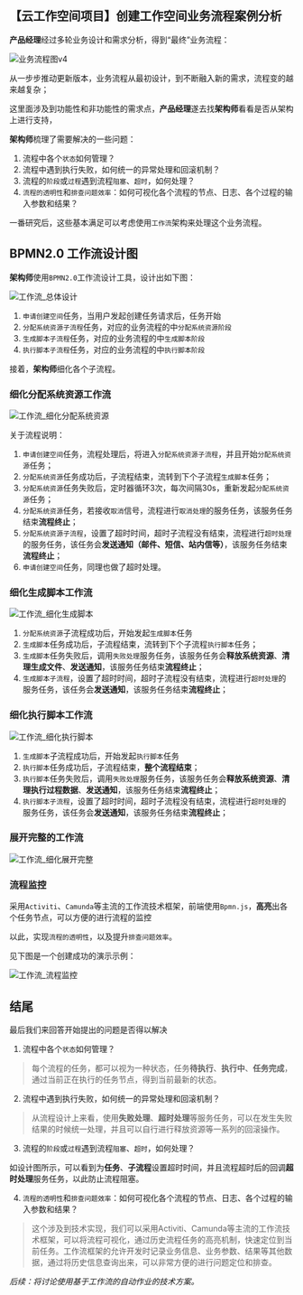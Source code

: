 ## 【云工作空间项目】创建工作空间业务流程案例分析

**产品经理**经过多轮业务设计和需求分析，得到“最终”业务流程：

![业务流程图v4](./_media/业务流程图_v4.png ":size=800")

从一步步推动更新版本，业务流程从最初设计，到不断融入新的需求，流程变的越来越复杂；

这里面涉及到功能性和非功能性的需求点，**产品经理**遂去找**架构师**看看是否从架构上进行支持，

**架构师**梳理了需要解决的一些问题：

1. 流程中各个`状态`如何管理？
2. 流程中遇到执行失败，如何统一的异常处理和回滚机制？
3. 流程的`阶段`或`过程`遇到流程`阻塞`、`超时`，如何处理？
4. `流程的透明性`和`排查问题效率`：如何可视化各个流程的节点、日志、各个过程的输入参数和结果？

一番研究后，这些基本满足可以考虑使用`工作流`架构来处理这个业务流程。

## BPMN2.0 工作流设计图


**架构师**使用`BPMN2.0`工作流设计工具，设计出如下图：

![工作流_总体设计](./_media/工作流_总体设计.png )

1. `申请创建空间`任务，当用户发起创建任务请求后，任务开始
2. `分配系统资源子流程`任务，对应的业务流程的中`分配系统资源阶段`
3. `生成脚本子流程`任务，对应的业务流程的中`生成脚本阶段`
4. `执行脚本子流程`任务，对应的业务流程的中`执行脚本阶段`

接着，**架构师**细化各个子流程。

### 细化分配系统资源工作流

![工作流_细化分配系统资源](./_media/工作流_细化分配系统资源.png ':size=800')

关于流程说明：

1. `申请创建空间`任务，流程处理后，将进入`分配系统资源子流程`，并且开始`分配系统资源`任务；
2. `分配系统资源`任务成功后，子流程结束，流转到下个子流程`生成脚本`任务；
3. `分配系统资源`任务失败后，定时器循环3次，每次间隔30s，重新发起`分配系统资源`任务；
4. `分配系统资源`任务，若接收`取消`信号，流程进行`取消处理`的服务任务，该服务任务结束**流程终止**；
5. `分配系统资源子流程`，设置了超时时间，超时子流程没有结束，流程进行`超时处理`的服务任务，该任务会**发送通知（邮件、短信、站内信等）**，该服务任务结束**流程终止**；
6. `申请创建空间`任务，同理也做了超时处理。

### 细化生成脚本工作流

![工作流_细化生成脚本](./_media/工作流_细化生成脚本.png ':size=800')

1. `分配系统资源`子流程成功后，开始发起`生成脚本`任务
2. `生成脚本`任务成功后，子流程结束，流转到下个子流程`执行脚本`任务；
3. `生成脚本`任务失败后，调用`失败处理`服务任务，该服务任务会**释放系统资源**、**清理生成文件**、**发送通知**，该服务任务结束**流程终止**；
4. `生成脚本子流程`，设置了超时时间，超时子流程没有结束，流程进行`超时处理`的服务任务，该任务会**发送通知**，该服务任务结束**流程终止**；


### 细化执行脚本工作流

![工作流_细化执行脚本](./_media/工作流_细化执行脚本.png ':size=800')

1. `生成脚本`子流程成功后，开始发起`执行脚本`任务
2. `执行脚本`任务成功后，子流程结束，**整个流程结束**；
3. `执行脚本`任务失败后，调用`失败处理`服务任务，该服务任务会**释放系统资源**、**清理执行过程数据**、**发送通知**，该服务任务结束**流程终止**；
4. `执行脚本子流程`，设置了超时时间，超时子流程没有结束，流程进行`超时处理`的服务任务，该任务会**发送通知**，该服务任务结束**流程终止**；

### 展开完整的工作流

![工作流_细化展开完整](./_media/工作流_细化展开完整.png ':size=1200')


### 流程监控

采用`Activiti`、`Camunda`等主流的工作流技术框架，前端使用`Bpmn.js`，**高亮**出各个任务节点，可以方便的进行流程的监控

以此，实现`流程的透明性`，以及提升`排查问题效率`。

见下图是一个创建成功的演示示例：

![工作流_流程监控](./_media/工作流_流程监控.png ':size=1200')

## 结尾

最后我们来回答开始提出的问题是否得以解决

1. 流程中各个`状态`如何管理？

> 每个流程的任务，都可以视为一种状态，任务**待执行**、**执行中**、**任务完成**，通过当前正在执行的任务节点，得到当前最新的状态。

2. 流程中遇到执行失败，如何统一的异常处理和回滚机制？

> 从流程设计上来看，使用**失败处理**、**超时处理**等服务任务，可以在发生失败结果的时候统一处理，并且可以自行进行释放资源等一系列的回滚操作。

3. 流程的`阶段`或`过程`遇到流程`阻塞`、`超时`，如何处理？

如设计图所示，可以看到为**任务**、**子流程**设置超时时间，并且流程超时后的回调**超时处理**服务任务，以此防止流程阻塞。

4. `流程的透明性`和`排查问题效率`：如何可视化各个流程的节点、日志、各个过程的输入参数和结果？

> 这个涉及到技术实现，我们可以采用Activiti、Camunda等主流的工作流技术框架，可以将流程可视化，通过历史流程任务的高亮机制，快速定位到当前任务。工作流框架的允许开发时记录业务信息、业务参数、结果等其他数据，通过将历史信息查询出来，可以非常方便的进行问题定位和排查。


*后续：将讨论使用基于工作流的自动作业的技术方案。*